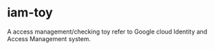 # iam-toy
A access management/checking toy refer to Google cloud Identity and Access Management system.
